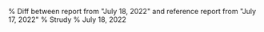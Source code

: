 % Diff between report from "July 18, 2022" and reference report from "July 17, 2022"
% Strudy
% July 18, 2022


